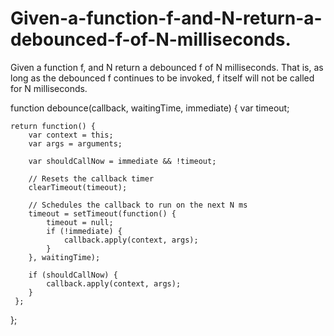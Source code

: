 # Given-a-function-f-and-N-return-a-debounced-f-of-N-milliseconds.
Given a function f, and N return a debounced f of N milliseconds.  That is, as long as the debounced f continues to be invoked, f itself will not be called for N milliseconds.

function debounce(callback, waitingTime, immediate) {
    var timeout;           

    return function() {
        var context = this;
        var args = arguments;

        var shouldCallNow = immediate && !timeout;

        // Resets the callback timer
        clearTimeout(timeout);

        // Schedules the callback to run on the next N ms
        timeout = setTimeout(function() {
            timeout = null;
            if (!immediate) {
                callback.apply(context, args);
            }
        }, waitingTime);

        if (shouldCallNow) {
            callback.apply(context, args);
        } 
     };
};
